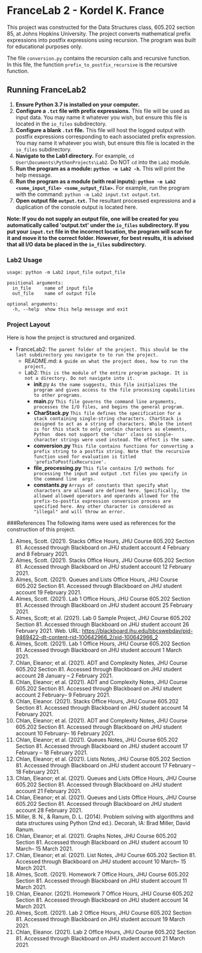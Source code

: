 # FranceLab 2 - Kordel K. France

This project was constructed for the Data Structures class, 605.202 section 85, at Johns Hopkins University. The project 
converts mathematical prefix expressions into postfix expressions using recursion. The program was built for educational
purposes only.

The file `conversion.py` contains the recursion calls and recursive function. In this file, the function
`prefix_to_postfix_recursive` is the recursive function.

## Running FranceLab2
1. **Ensure Python 3.7 is installed on your computer.**
2. **Configure a `.txt` file with prefix expressions.** This file will be used as input data. You may name it whatever you 
wish, but ensure this file is located in the `io_files` subdirectory.
3. **Configure a blank `.txt` file.** This file will host the logged output with postfix expressions corresponding to each 
associated prefix expression. You may name it whatever you wish, but ensure this file is located in the `io_files`
subdirectory.
4. **Navigate to the Lab1 directory.** For example, `cd User\Documents\PythonProjects\Lab2`.
Do NOT `cd` into the `Lab2` module.
5. **Run the program as a module: `python -m Lab2 -h`.** This will print the help message.
6. **Run the program as a module (with real inputs): `python -m Lab2 <some_input_file> <some_output_file>`.** For example,
run the program with the command: `python -m Lab2 input.txt output.txt`.
7. **Open output file `output.txt`.** The resultant processed expressions and a duplication of the console output is located here.

**Note: If you do not supply an output file, one will be created for you automatically called 'output.txt' under the 
`io_files` subdirectory. If you put your `input.txt` file in the incorrect location, the program will scan for it and move
it to the correct folder. However, for best results, it is advised that all I/O data be placed in the `io_files`
subdirectory.**

### Lab2 Usage

```commandline
usage: python -m Lab2 input_file output_file

positional arguments:
  in_file     name of input file
  out_file    name of output file

optional arguments:
  -h, --help  show this help message and exit
```

### Project Layout

Here is how the project is structured and organized.

* FranceLab2: `The parent folder of the project. This should be the last subdirectory you navigate to to run the
project.`
    * README.md:
      `A guide on what the project does, how to run the project,`
    * Lab2: 
      `This is the module of the entire program package. It is not a directory. Do not navigate into it.`
      * __init__.py 
        `As the name suggests, this file initializes the program and gives access to the file processing capabilities
        to other programs.`
      * __main__.py 
        `This file governs the command line arguments, processes the I/O files, and begins the general program.`
      * **CharStack.py** 
        `This file defines the specification for a stack containing single-string characters. CharStack is designed to
        act as a string of characters. While the intent is for this stack to only contain characters as elements, Python 
        does not support the 'char' class so single-character strings were used instead. The effect is the same.`
      * **conversion.py**
        `This file contains functions for converting a prefix string to a postfix string. Note that the recursive 
        function used for evaluation is titled 'prefixToPostfixRecursive'.`
      * **file_processing.py**
        `This file contains I/O methods for processing the input and output .txt files you specify in the command line 
        args.`
      * **constants.py**
        `Arrays of constants that specify what characters are allowed are defined here. Specifically, the allowed
        allowed operators and operands allowed for the prefix-to-postfix expression conversion process are specified
        here. Any other character is considered as "illegal" and will throw an error.`

###References
The following items were used as references for the construction of this project. 
1) Almes, Scott. (2021). Stacks Office Hours, JHU Course 605.202 Section 81. Accessed through Blackboard on JHU student account 4 February and 8 February 2021.
2) Almes, Scott. (2021). Stacks Office Hours, JHU Course 605.202 Section 81. Accessed through Blackboard on JHU student account 12 February 2021.
3) Almes, Scott. (2021). Queues and Lists Office Hours, JHU Course 605.202 Section 81. Accessed through Blackboard on JHU student account 19 February 2021.
4) Almes, Scott. (2021). Lab 1 Office Hours, JHU Course 605.202 Section 81. Accessed through Blackboard on JHU student account 25 February 2021.
5) Almes, Scott; et al. (2021). Lab 0 Sample Project, JHU Course 605.202 Section 81. Accessed through Blackboard on JHU student account 26 February 2021. Web. URL: https://blackboard.jhu.edu/bbcswebdav/pid-9469422-dt-content-rid-100642966_2/xid-100642966_2
6) Almes, Scott. (2021). Lab 1 Office Hours, JHU Course 605.202 Section 81. Accessed through Blackboard on JHU student account 1 March 2021.
7) Chlan, Eleanor; et al. (2021). ADT and Complexity Notes, JHU Course 605.202 Section 81. Accessed through Blackboard on JHU student account 28 January – 2 February 2021.
8) Chlan, Eleanor; et al. (2021). ADT and Complexity Notes, JHU Course 605.202 Section 81. Accessed through Blackboard on JHU student account 2 February– 9 February 2021.
9) Chlan, Eleanor. (2021). Stacks Office Hours, JHU Course 605.202 Section 81. Accessed through Blackboard on JHU student account 14 February 2021.
10) Chlan, Eleanor; et al. (2021). ADT and Complexity Notes, JHU Course 605.202 Section 81. Accessed through Blackboard on JHU student account 10 February– 16 February 2021.
11) Chlan, Eleanor; et al. (2021). Queues Notes, JHU Course 605.202 Section 81. Accessed through Blackboard on JHU student account 17 February – 18 February 2021.
12) Chlan, Eleanor; et al. (2021). Lists Notes, JHU Course 605.202 Section 81. Accessed through Blackboard on JHU student account 17 February – 18 February 2021.
13) Chlan, Eleanor; et al. (2021). Queues and Lists Office Hours, JHU Course 605.202 Section 81. Accessed through Blackboard on JHU student account 21 February 2021.
14) Chlan, Eleanor; et al. (2021). Queues and Lists Office Hours, JHU Course 605.202 Section 81. Accessed through Blackboard on JHU student account 28 February 2021.
15) Miller, B. N., & Ranum, D. L. (2014). Problem solving with algorithms and data structures using Python (2nd ed.). Decorah, IA: Brad Miller, David Ranum.
16) Chlan, Eleanor; et al. (2021). Graphs Notes, JHU Course 605.202 Section 81. Accessed through Blackboard on JHU student account 10 March– 15 March 2021.
17) Chlan, Eleanor; et al. (2021). List Notes, JHU Course 605.202 Section 81. Accessed through Blackboard on JHU student account 10 March– 15 March 2021.
18) Almes, Scott. (2021). Homework 7 Office Hours, JHU Course 605.202 Section 81. Accessed through Blackboard on JHU student account 11 March 2021.
19) Chlan, Eleanor. (2021). Homework 7 Office Hours, JHU Course 605.202 Section 81. Accessed through Blackboard on JHU student account 14 March 2021.
20) Almes, Scott. (2021). Lab 2 Office Hours, JHU Course 605.202 Section 81. Accessed through Blackboard on JHU student account 19 March 2021.
21) Chlan, Eleanor. (2021). Lab 2 Office Hours, JHU Course 605.202 Section 81. Accessed through Blackboard on JHU student account 21 March 2021.